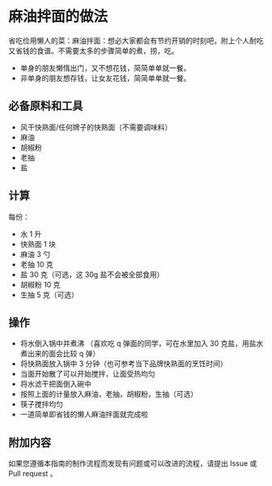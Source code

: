 
# 麻油拌面的做法

省吃俭用懒人的菜：麻油拌面：想必大家都会有节约开销的时刻吧，附上个人耐吃又省钱的食谱。不需要太多的步骤简单的煮，捞，吃。

- 单身的朋友懒惰出门，又不想花钱，简简单单就一餐。
- 非单身的朋友想存钱，让女友花钱，简简单单就一餐。

## 必备原料和工具

* 风干快熟面/任何牌子的快熟面（不需要调味料）
* 麻油
* 胡椒粉
* 老抽
* 盐

## 计算

每份：

* 水 1 升
* 快熟面 1 块
* 麻油 3 勺
* 老抽 10 克
* 盐 30 克（可选，这 30g 盐不会被全部食用）
* 胡椒粉 10 克
* 生抽 5 克（可选）

## 操作

* 将水倒入锅中并煮沸 （喜欢吃 q 弹面的同学，可在水里加入 30 克盐，用盐水煮出来的面会比较 q 弹）
* 将快熟面放入锅中 3 分钟（也可参考当下品牌快熟面的烹饪时间）
* 当面开始散了可以开始搅拌，让面受热均匀
* 将水滤干把面倒入碗中
* 按照上面的计量放入麻油，老抽，胡椒粉，生抽（可选）
* 筷子搅拌均匀
* 一道简单即省钱的懒人麻油拌面就完成啦

## 附加内容

如果您遵循本指南的制作流程而发现有问题或可以改进的流程，请提出 Issue 或 Pull request 。
